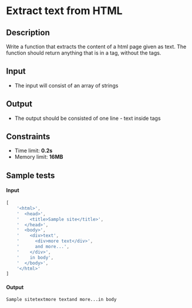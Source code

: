 # Extract text from HTML

## Description
Write a function that extracts the content of a html page given as text.
The function should return anything that is in a tag, without the tags.

## Input
- The input will consist of an array of strings

## Output
- The output should be consisted of one line - text inside tags

## Constraints
- Time limit: **0.2s**
- Memory limit: **16MB**

## Sample tests

#### Input
```js
[
	'<html>',
	'  <head>',
	'    <title>Sample site</title>',
	'  </head>',
	'  <body>',
	'    <div>text',
	'      <div>more text</div>',
	'      and more...',
	'    </div>',
	'    in body',
	'  </body>',
	'</html>'
]
```

#### Output
```
Sample sitetextmore textand more...in body
```
